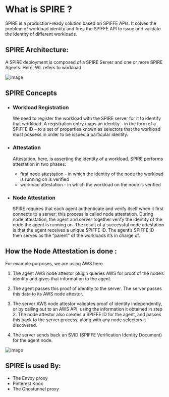 # What is SPIRE ?
SPIRE is a production-ready solution based on SPIFFE APIs. It solves the problem of workload identity and fires the SPIFFE API to issue and validate the identity of different workloads.

## SPIRE Architecture:
A SPIRE deployment is composed of a SPIRE Server and one or more SPIRE Agents. Here, WL refers to workload 

![image](https://user-images.githubusercontent.com/71713367/134288331-4832b316-6596-4330-beed-85cc1aae1115.png)

## SPIRE Concepts

- ### Workload Registration

    We need to register the workload with the SPIRE server for it to identify that workload. A registration entry maps an identity – in the form of a SPIFFE ID – to a set of properties known as selectors that the workload must possess in order to be issued a particular identity.

- ### Attestation

    Attestation, here, is asserting the identity of a workload. SPIRE performs attestation in two phases:
    - first node attestation - in which the identity of the node the workload is running on is verified
    - workload attestation - in which the workload on the node is verified
    

- ### Node Attestation

    SPIRE requires that each agent authenticate and verify itself when it first connects to a server; this process is called node attestation. During node attestation, the agent and server together verify the identity of the node the agent is running on. The result of a successful node attestation is that the agent receives a unique SPIFFE ID. The agent’s SPIFFE ID then serves as the “parent” of the workloads it’s in charge of.

## How the Node Attestation is done :

For example purposes, we are using AWS here.

1.  The agent AWS node attestor plugin queries AWS for proof of the node’s identity and gives that information to the agent.

2.  The agent passes this proof of identity to the server. The server passes this data to its AWS node attestor.

3.  The server AWS node attestor validates proof of identity independently, or by calling out to an AWS API, using the information it obtained in step 2. The node attestor also creates a SPIFFE ID for the agent, and passes this back to the server process, along with any node selectors it discovered.

4.  The server sends back an SVID (SPIFFE Verification Identity Document) for the agent node.

![image](https://user-images.githubusercontent.com/71713367/134288436-870a5dc7-4287-4c9d-91ac-cb7455509bbb.png)

## SPIRE is used By:
- The Envoy proxy
- Pinterest Knox
- The Ghostunnel proxy